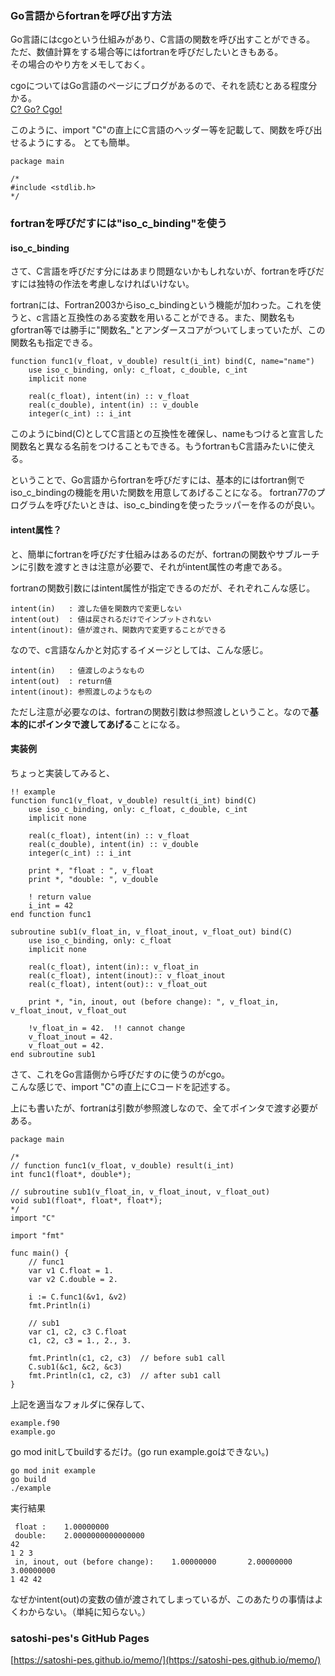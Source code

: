 ### Go言語からfortranを呼び出す方法

Go言語にはcgoという仕組みがあり、C言語の関数を呼び出すことができる。  
ただ、数値計算をする場合等にはfortranを呼びだしたいときもある。  
その場合のやり方をメモしておく。

cgoについてはGo言語のページにブログがあるので、それを読むとある程度分かる。  
[C? Go? Cgo!](https://go.dev/blog/cgo)

このように、import "C"の直上にC言語のヘッダー等を記載して、関数を呼び出せるようにする。
とても簡単。
```
package main

/*
#include <stdlib.h>
*/
```

### fortranを呼びだすには"iso_c_binding"を使う
#### iso_c_binding
さて、C言語を呼びだす分にはあまり問題ないかもしれないが、fortranを呼びだすには独特の作法を考慮しなければいけない。

fortranには、Fortran2003からiso_c_bindingという機能が加わった。これを使うと、c言語と互換性のある変数を用いることができる。また、関数名もgfortran等では勝手に"関数名_"とアンダースコアがついてしまっていたが、この関数名も指定できる。

```
function func1(v_float, v_double) result(i_int) bind(C, name="name")
    use iso_c_binding, only: c_float, c_double, c_int
    implicit none

    real(c_float), intent(in) :: v_float
    real(c_double), intent(in) :: v_double
    integer(c_int) :: i_int
```
このようにbind(C)としてC言語との互換性を確保し、nameもつけると宣言した関数名と異なる名前をつけることもできる。もうfortranもC言語みたいに使える。

ということで、Go言語からfortranを呼びだすには、基本的にはfortran側でiso_c_bindingの機能を用いた関数を用意してあげることになる。 fortran77のプログラムを呼びたいときは、iso_c_bindingを使ったラッパーを作るのが良い。

#### intent属性？
と、簡単にfortranを呼びだす仕組みはあるのだが、fortranの関数やサブルーチンに引数を渡すときは注意が必要で、それがintent属性の考慮である。

fortranの関数引数にはintent属性が指定できるのだが、それぞれこんな感じ。
```
intent(in)   : 渡した値を関数内で変更しない
intent(out)  : 値は戻されるだけでインプットされない
intent(inout): 値が渡され、関数内で変更することができる 
```

なので、c言語なんかと対応するイメージとしては、こんな感じ。
```
intent(in)   : 値渡しのようなもの
intent(out)  : return値
intent(inout): 参照渡しのようなもの
```
ただし注意が必要なのは、fortranの関数引数は参照渡しということ。なので**基本的にポインタで渡してあげる**ことになる。

#### 実装例
ちょっと実装してみると、

```
!! example 
function func1(v_float, v_double) result(i_int) bind(C)
    use iso_c_binding, only: c_float, c_double, c_int
    implicit none

    real(c_float), intent(in) :: v_float
    real(c_double), intent(in) :: v_double
    integer(c_int) :: i_int

    print *, "float : ", v_float
    print *, "double: ", v_double

    ! return value
    i_int = 42
end function func1

subroutine sub1(v_float_in, v_float_inout, v_float_out) bind(C)
    use iso_c_binding, only: c_float
    implicit none

    real(c_float), intent(in):: v_float_in
    real(c_float), intent(inout):: v_float_inout
    real(c_float), intent(out):: v_float_out

    print *, "in, inout, out (before change): ", v_float_in, v_float_inout, v_float_out

    !v_float_in = 42.  !! cannot change 
    v_float_inout = 42.
    v_float_out = 42.
end subroutine sub1
```

さて、これをGo言語側から呼びだすのに使うのがcgo。  
こんな感じで、import "C"の直上にCコードを記述する。  

上にも書いたが、fortranは引数が参照渡しなので、全てポインタで渡す必要がある。
```
package main

/*
// function func1(v_float, v_double) result(i_int)
int func1(float*, double*);

// subroutine sub1(v_float_in, v_float_inout, v_float_out)
void sub1(float*, float*, float*);
*/
import "C"

import "fmt"

func main() {
	// func1
	var v1 C.float = 1.
	var v2 C.double = 2.

	i := C.func1(&v1, &v2)
	fmt.Println(i)

	// sub1
	var c1, c2, c3 C.float
	c1, c2, c3 = 1., 2., 3.

	fmt.Println(c1, c2, c3)  // before sub1 call
	C.sub1(&c1, &c2, &c3)
	fmt.Println(c1, c2, c3)  // after sub1 call
}
```
上記を適当なフォルダに保存して、
```
example.f90
example.go
```
go mod initしてbuildするだけ。(go run example.goはできない。)
```
go mod init example
go build
./example
```

実行結果
```
 float :    1.00000000
 double:    2.0000000000000000
42
1 2 3
 in, inout, out (before change):    1.00000000       2.00000000       3.00000000
1 42 42
```
なぜかintent(out)の変数の値が渡されてしまっているが、このあたりの事情はよくわからない。（単純に知らない。）

### satoshi-pes's GitHub Pages
[https://satoshi-pes.github.io/memo/](https://satoshi-pes.github.io/memo/)
